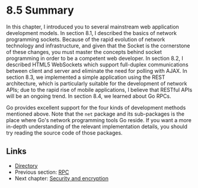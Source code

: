 # 8.5 Summary

In this chapter, I introduced you to several mainstream web application development models. In section 8.1, I described the basics of network programming sockets. Because of the rapid evolution of network technology and infrastructure, and given that the Socket is the cornerstone of these changes, you must master the concepts behind socket programming in order to be a competent web developer. In section 8.2, I described HTML5 WebSockets which support full-duplex communications between client and server and eliminate the need for polling with AJAX. In section 8.3, we implemented a simple application using the REST architecture, which is particularly suitable for the development of network APIs; due to the rapid rise of mobile applications, I believe that RESTful APIs will be an ongoing trend. In section 8.4, we learned about Go RPCs. 

Go provides excellent support for the four kinds of development methods mentioned above. Note that the `net` package and its sub-packages is the place where Go's network programming tools Go reside. If you want a more in-depth understanding of the relevant implementation details, you should try reading the source code of those packages.

## Links

- [Directory](build-web-application-with-golang-en.md)
- Previous section: [RPC](08.4.md)
- Next chapter: [Security and encryption](09.0.md)

